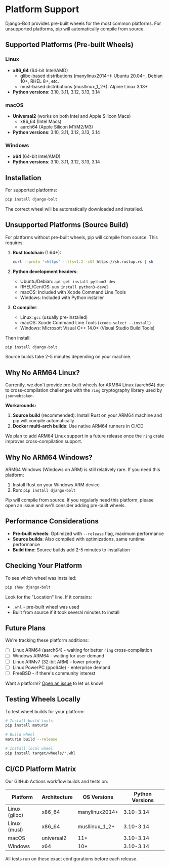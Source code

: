 # Platform Support

Django-Bolt provides pre-built wheels for the most common platforms. For unsupported platforms, pip will automatically compile from source.

## Supported Platforms (Pre-built Wheels)

### Linux
- **x86_64** (64-bit Intel/AMD)
  - glibc-based distributions (manylinux2014+): Ubuntu 20.04+, Debian 10+, RHEL 8+, etc.
  - musl-based distributions (musllinux_1_2+): Alpine Linux 3.13+
- **Python versions**: 3.10, 3.11, 3.12, 3.13, 3.14

### macOS
- **Universal2** (works on both Intel and Apple Silicon Macs)
  - x86_64 (Intel Macs)
  - aarch64 (Apple Silicon M1/M2/M3)
- **Python versions**: 3.10, 3.11, 3.12, 3.13, 3.14

### Windows
- **x64** (64-bit Intel/AMD)
- **Python versions**: 3.10, 3.11, 3.12, 3.13, 3.14

## Installation

For supported platforms:
```bash
pip install django-bolt
```

The correct wheel will be automatically downloaded and installed.

## Unsupported Platforms (Source Build)

For platforms without pre-built wheels, pip will compile from source. This requires:

1. **Rust toolchain** (1.64+):
   ```bash
   curl --proto '=https' --tlsv1.2 -sSf https://sh.rustup.rs | sh
   ```

2. **Python development headers**:
   - Ubuntu/Debian: `apt-get install python3-dev`
   - RHEL/CentOS: `yum install python3-devel`
   - macOS: Included with Xcode Command Line Tools
   - Windows: Included with Python installer

3. **C compiler**:
   - Linux: `gcc` (usually pre-installed)
   - macOS: Xcode Command Line Tools (`xcode-select --install`)
   - Windows: Microsoft Visual C++ 14.0+ (Visual Studio Build Tools)

Then install:
```bash
pip install django-bolt
```

Source builds take 2-5 minutes depending on your machine.

## Why No ARM64 Linux?

Currently, we don't provide pre-built wheels for ARM64 Linux (aarch64) due to cross-compilation challenges with the `ring` cryptography library used by `jsonwebtoken`.

**Workarounds:**

1. **Source build** (recommended): Install Rust on your ARM64 machine and pip will compile automatically
2. **Docker multi-arch builds**: Use native ARM64 runners in CI/CD

We plan to add ARM64 Linux support in a future release once the `ring` crate improves cross-compilation support.

## Why No ARM64 Windows?

ARM64 Windows (Windows on ARM) is still relatively rare. If you need this platform:

1. Install Rust on your Windows ARM device
2. Run: `pip install django-bolt`

Pip will compile from source. If you regularly need this platform, please open an issue and we'll consider adding pre-built wheels.

## Performance Considerations

- **Pre-built wheels**: Optimized with `--release` flag, maximum performance
- **Source builds**: Also compiled with optimizations, same runtime performance
- **Build time**: Source builds add 2-5 minutes to installation

## Checking Your Platform

To see which wheel was installed:
```bash
pip show django-bolt
```

Look for the "Location" line. If it contains:
- `.whl` - pre-built wheel was used
- Built from source if it took several minutes to install

## Future Plans

We're tracking these platform additions:

- [ ] Linux ARM64 (aarch64) - waiting for better `ring` cross-compilation
- [ ] Windows ARM64 - waiting for user demand
- [ ] Linux ARMv7 (32-bit ARM) - lower priority
- [ ] Linux PowerPC (ppc64le) - enterprise demand
- [ ] FreeBSD - if there's community interest

Want a platform? [Open an issue](https://github.com/your-username/django-bolt/issues) to let us know!

## Testing Wheels Locally

To test wheel builds for your platform:

```bash
# Install build tools
pip install maturin

# Build wheel
maturin build --release

# Install local wheel
pip install target/wheels/*.whl
```

## CI/CD Platform Matrix

Our GitHub Actions workflow builds and tests on:

| Platform | Architecture | OS Versions | Python Versions |
|----------|-------------|-------------|-----------------|
| Linux (glibc) | x86_64 | manylinux2014+ | 3.10-3.14 |
| Linux (musl) | x86_64 | musllinux_1_2+ | 3.10-3.14 |
| macOS | universal2 | 11+ | 3.10-3.14 |
| Windows | x64 | 10+ | 3.10-3.14 |

All tests run on these exact configurations before each release.
